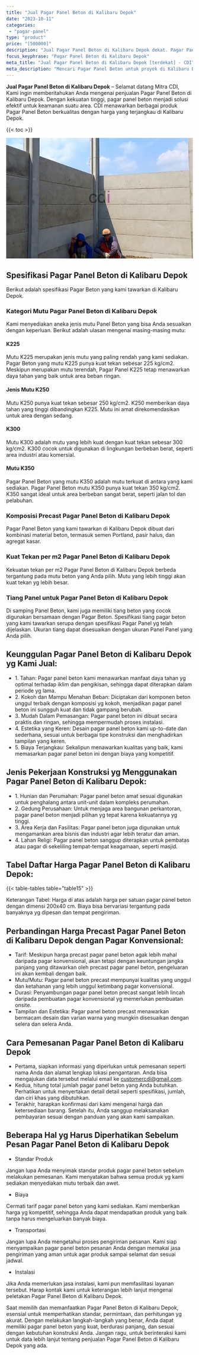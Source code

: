 ```yaml
---
title: "Jual Pagar Panel Beton di Kalibaru Depok"
date: "2023-10-11"
categories:
 - "pagar-panel"
type: "product"
price: "[500000]"
description: "Jual Pagar Panel Beton di Kalibaru Depok dekat. Pagar Panel Beton ini umumnya diaplikasikan dalam project pembangunan sebagai pembatas area yang kuat dan awet. Hubungi kami untuk informasi lebih lanjut."
focus_keyphrase: "Pagar Panel Beton di Kalibaru Depok"
meta_title: "Jual Pagar Panel Beton di Kalibaru Depok [terdekat] - CDI"
meta_description: "Mencari Pagar Panel Beton untuk proyek di Kalibaru Depok? Kami memiliki Pagar Panel Beton yang berkualitas untuk pagar lahan. Dapatkan harga terbaik sekarang."
---
```


**Jual Pagar Panel Beton di Kalibaru Depok** – Selamat datang Mitra CDI, Kami ingin memberitahukan Anda mengenai penjualan Pagar Panel Beton di Kalibaru Depok. Dengan kekuatan tinggi, pagar panel beton menjadi solusi efektif untuk keamanan suatu area. CDI menawarkan berbagai produk Pagar Panel Beton berkualitas dengan harga yang terjangkau di Kalibaru Depok.

{{< toc >}}

![Jual Pagar Panel Beton di Kalibaru Depok](/images/pagar-panel/pagar-panel-11.jpg)

## Spesifikasi Pagar Panel Beton di Kalibaru Depok

Berikut adalah spesifikasi Pagar Beton yang kami tawarkan di Kalibaru Depok.

### Kategori Mutu Pagar Panel Beton di Kalibaru Depok

Kami menyediakan aneka jenis mutu Panel Beton yang bisa Anda sesuaikan dengan keperluan. Berikut adalah ulasan mengenai masing-masing mutu:

#### K225

Mutu K225 merupakan jenis mutu yang paling rendah yang kami sediakan. Pagar Beton yang mutu K225 punya kuat tekan sebesar 225 kg/cm2. Meskipun merupakan mutu terendah, Pagar Panel K225 tetap menawarkan daya tahan yang baik untuk area beban ringan.

#### Jenis Mutu K250

Mutu K250 punya kuat tekan sebesar 250 kg/cm2. K250 memberikan daya tahan yang tinggi dibandingkan K225. Mutu ini amat direkomendasikan untuk area dengan sedang.

#### K300

Mutu K300 adalah mutu yang lebih kuat dengan kuat tekan sebesar 300 kg/cm2. K300 cocok untuk digunakan di lingkungan berbeban berat, seperti area industri atau komersial.

#### Mutu K350

Pagar Panel Beton yang mutu K350 adalah mutu terkuat di antara yang kami sediakan. Pagar Panel Beton mutu K350 punya kuat tekan 350 kg/cm2. K350 sangat ideal untuk area berbeban sangat berat, seperti jalan tol dan pelabuhan.

### Komposisi Precast Pagar Panel Beton di Kalibaru Depok

Pagar Panel Beton yang kami tawarkan di Kalibaru Depok dibuat dari kombinasi material beton, termasuk semen Portland, pasir halus, dan agregat kasar.

### Kuat Tekan per m2 Pagar Panel Beton di Kalibaru Depok

Kekuatan tekan per m2 Pagar Panel Beton di Kalibaru Depok berbeda tergantung pada mutu beton yang Anda pilih. Mutu yang lebih tinggi akan kuat tekan yg lebih besar.

### Tiang Panel untuk Pagar Panel Beton di Kalibaru Depok

Di samping Panel Beton, kami juga memiliki tiang beton yang cocok digunakan bersamaan dengan Pagar Beton. Spesifikasi tiang pagar beton yang kami tawarkan serupa dengan spesifikasi Pagar Panel yg telah dijelaskan. Ukuran tiang dapat disesuaikan dengan ukuran Panel Panel yang Anda pilih.

## Keunggulan Pagar Panel Beton di Kalibaru Depok yg Kami Jual:

*   1\. Tahan: Pagar panel beton kami menawarkan manfaat daya tahan yg optimal terhadap iklim dan pengikisan, sehingga dapat diterapkan dalam periode yg lama.
*   2\. Kokoh dan Mampu Menahan Beban: Diciptakan dari komponen beton unggul terbaik dengan komposisi yg kokoh, menjadikan pagar panel beton ini sungguh kuat dan tidak gampang berubah.
*   3\. Mudah Dalam Pemasangan: Pagar panel beton ini dibuat secara praktis dan ringan, sehingga mempermudah proses instalasi.
*   4\. Estetika yang Keren: Desain pagar panel beton kami up-to-date dan sederhana, sesuai untuk berbagai tipe konstruksi dan menghadirkan tampilan yang keren.
*   5\. Biaya Terjangkau: Sekalipun menawarkan kualitas yang baik, kami memasarkan pagar panel beton ini dengan biaya yang kompetitif.

## Jenis Pekerjaan Konstruksi yg Menggunakan Pagar Panel Beton di Kalibaru Depok:

*   1\. Hunian dan Perumahan: Pagar panel beton amat sesuai digunakan untuk penghalang antara unit-unit dalam kompleks perumahan.
*   2\. Gedung Perusahaan: Untuk menjaga area bangunan perkantoran, pagar panel beton menjadi pilihan yg tepat karena kekuatannya yg tinggi.
*   3\. Area Kerja dan Fasilitas: Pagar panel beton juga digunakan untuk mengamankan area bisnis dan industri agar lebih teratur dan aman.
*   4\. Lahan Religi: Pagar panel beton sanggup diterapkan untuk pembatas atau pagar di sekeliling tempat-tempat keagamaan, seperti masjid.

## Tabel Daftar Harga Pagar Panel Beton di Kalibaru Depok:

{{< table-tables table="table15" >}}

Keterangan Tabel: Harga di atas adalah harga per satuan pagar panel beton dengan dimensi 200x40 cm. Biaya bisa bervariasi tergantung pada banyaknya yg dipesan dan tempat pengiriman.

## Perbandingan Harga Precast Pagar Panel Beton di Kalibaru Depok dengan Pagar Konvensional:

*   Tarif: Meskipun harga precast pagar panel beton agak lebih mahal daripada pagar konvensional, akan tetapi dengan keuntungan jangka panjang yang ditawarkan oleh precast pagar panel beton, pengeluaran ini akan kembali dengan baik.
*   Mutu/Mutu: Pagar panel beton precast mempunyai kualitas yang unggul dan ketahanan yang lebih unggul ketimbang pagar konvensional.
*   Durasi: Penyambungan pagar panel beton precast sangat lebih lincah daripada pembuatan pagar konvensional yg memerlukan pembuatan onsite.
*   Tampilan dan Estetika: Pagar panel beton precast menawarkan bermacam desain dan varian warna yang mungkin disesuaikan dengan selera dan selera Anda.

## Cara Pemesanan Pagar Panel Beton di Kalibaru Depok

*   Pertama, siapkan informasi yang diperlukan untuk pemesanan seperti nama Anda dan alamat lengkap lokasi pengantaran. Anda bisa mengajukan data tersebut melalui email ke customercdi@gmail.com.
*   Kedua, hitung total jumlah pagar panel beton yang Anda butuhkan. Perhatikan untuk menyertakan detail detail seperti spesifikasi, jumlah, dan ciri khas yang dibutuhkan.
*   Terakhir, harapkan konfirmasi dari kami mengenai harga dan ketersediaan barang. Setelah itu, Anda sanggup melaksanakan pembayaran sesuai dengan panduan yang akan kami sampaikan.

## Beberapa Hal yg Harus Diperhatikan Sebelum Pesan Pagar Panel Beton di Kalibaru Depok

*   Standar Produk

Jangan lupa Anda menyimak standar produk pagar panel beton sebelum melakukan pemesanan. Kami menyatakan bahwa semua produk yg kami sediakan menyediakan mutu terbaik dan awet.
*   Biaya

Cermati tarif pagar panel beton yang kami sediakan. Kami memberikan harga yg kompetitif, sehingga Anda dapat mendapatkan produk yang baik tanpa harus mengeluarkan banyak biaya.
*   Transportasi

Jangan lupa Anda mengetahui proses pengiriman pesanan. Kami siap menyampaikan pagar panel beton pesanan Anda dengan memakai jasa pengiriman yang aman untuk agar produk sampai selamat dan sesuai jadwal.
*   Instalasi

Jika Anda memerlukan jasa instalasi, kami pun memfasilitasi layanan tersebut. Harap kontak kami untuk keterangan lebih lanjut mengenai peletakan Pagar Panel Beton di Kalibaru Depok.

Saat memilih dan memanfaatkan Pagar Panel Beton di Kalibaru Depok, esensial untuk memperhatikan standar, permintaan, dan perhitungan yg akurat. Dengan melakukan langkah-langkah yang benar, Anda dapat memiliki pagar panel beton yang kuat, berdurasi panjang, dan sesuai dengan kebutuhan konstruksi Anda. Jangan ragu, untuk berinteraksi kami untuk data lebih lanjut tentang penjualan Pagar Panel Beton di Kalibaru Depok yang ada.
